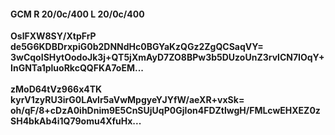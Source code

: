 #### GCM R 20/0c/400 L 20/0c/400
**OslFXW8SY/XtpFrP**<br/>**de5G6KDBDrxpiG0b2DNNdHc0BGYaKzQGz2ZgQCSaqVY=**<br/>**3wCqoISHytOodoJk3j+QT5jXmAyD7ZO8BPw3b5DUzoUnZ3rvlCN7IOqY+InGNTa1pluoRkcQQFKA7oEM...**<br/><br/>
**zMoD64tVz966x4TK**<br/>**kyrV1zyRU3irG0LAvlr5aVwMpgyeYJYfW/aeXR+vxSk=**<br/>**oh/qF/8+cDzA0ihDnim9E5CnSUjUqP0GjIon4FDZtlwgH/FMLcwEHXEZ0zSH4bkAb4i1Q79omu4XfuHx...**